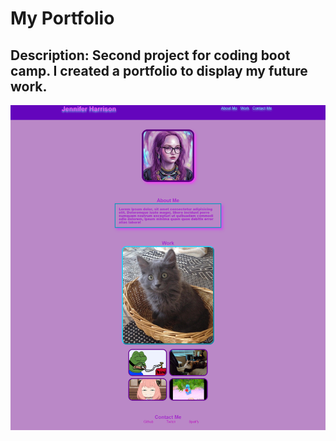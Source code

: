 # My Portfolio

## Description: Second project for coding boot camp. I created a portfolio to display my future work.


![](2023-02-15-01-08-50.png)